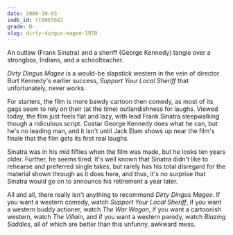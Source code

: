 ```yaml
---
date: 2008-10-03
imdb_id: tt0065642
grade: D-
slug: dirty-dingus-magee-1970
---
```


An outlaw (Frank Sinatra) and a sheriff (George Kennedy) tangle over a strongbox, Indians, and a schoolteacher.

_Dirty Dingus Magee_ is a would-be slapstick western in the vein of director Burt Kennedy's earlier success, <span data-imdb-id="tt0065642">_Support Your Local Sheriff_</span> that unfortunately, never works.

For starters, the film is more bawdy cartoon then comedy, as most of its gags seem to rely on their (at the time) outlandishness for laughs. Viewed today, the film just feels flat and lazy, with lead Frank Sinatra sleepwalking though a ridiculous script. Costar George Kennedy does what he can, but he's no leading man, and it isn't until Jack Elam shows up near the film's finale that the film gets its first real laughs.

Sinatra was in his mid fifties when the film was made, but he looks ten years older. Further, he seems tired. It's well known that Sinatra didn't like to rehearse and preferred single takes, but rarely has his total disregard for the material shown through as it does here, and thus, it's no surprise that Sinatra would go on to announce his retirement a year later.

All and all, there really isn't anything to recommend _Dirty Dingus Magee_. If you want a western comedy, watch _Support Your Local Sheriff_, if you want a western buddy actioner, watch <span data-imdb-id="tt0062472">_The War Wagon_</span>, if you want a cartoonish western, watch <span data-imdb-id="tt0080097">_The Villain_</span>, and if you want a western parody, watch <span data-imdb-id="tt0071230">_Blazing Saddles_</span>, all of which are better than this unfunny, awkward mess.
